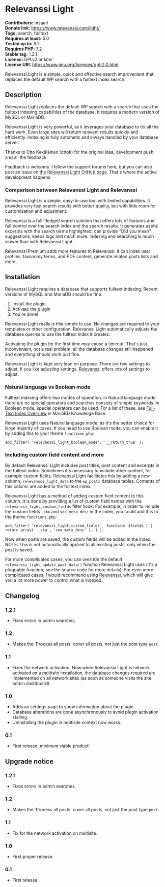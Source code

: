 # Relevanssi Light

**Contributors:** msaari \
**Donate link:** https://www.relevanssi.com/light/ \
**Tags:** search, fulltext \
**Requires at least:** 5.0 \
**Tested up to:** 6.1 \
**Requires PHP:** 7.2 \
**Stable tag:** 1.2.1 \
**License:** GPLv2 or later \
**License URI:** https://www.gnu.org/licenses/gpl-2.0.html

Relevanssi Light is a simple, quick and effective search improvement that replaces the default WP search with a fulltext index search.

## Description

Relevanssi Light replaces the default WP search with a search that uses the fulltext indexing capabilities of the database. It requires a modern version of MySQL or MariaDB.

Relevanssi Light is very powerful, as it leverages your database to do all the hard work. Even large sites will return relevant results quickly and efficiently. Indexing is fully automatic and always handled by your database server.

Thanks to Otto Kekäläinen (ottok) for the original idea, development push, and all the feedback.

Feedback is welcome. I follow the support forums here, but you can also post an issue on [the Relevanssi Light GitHub page](https://github.com/msaari/relevanssi-light). That's where the active development happens.

### Comparison between Relevanssi Light and Relevanssi

Relevanssi Light is a simple, easy-to-use tool with limited capabilities. It provides very fast search results with better quality, but with little room for customization and adjustment.

Relevanssi is a full-fledged search solution that offers lots of features and full control over the search index and the search results. It generates useful excerpts with the search terms highlighted, can provide "Did you mean" suggestions, keeps logs and much more. Indexing and searching is much slower than with Relevanssi Light.

Relevanssi Premium adds more features to Relevanssi: it can index user profiles, taxonomy terms, and PDF content, generate related posts lists and more.

## Installation

Relevanssi Light requires a database that supports fulltext indexing. Recent versions of MySQL and MariaDB should be fine.

1. Install the plugin
1. Activate the plugin
1. You're done!

Relevanssi Light really is this simple to use. No changes are required to your templates or other configuration. Relevanssi Light automatically adjusts the database queries to use the fulltext index it creates.

Activating the plugin for the first time may cause a timeout. That's just inconvenient, not a real problem: all the database changes still happened and everything should work just fine.

Relevanssi Light is kept very lean on purpose. There are few settings to adjust. If you like adjusting settings, [Relevanssi](https://wordpress.org/plugins/relevanssi/) offers lots of settings to adjust.

### Natural language vs Boolean mode

Fulltext indexing offers two modes of operation. In Natural language mode there are no special operators and searches consists of simple keywords. In Boolean mode, special operators can be used. For a list of these, see [Full-Text Index Overview](https://mariadb.com/kb/en/full-text-index-overview/) in MariaBD Knowledge Base.

Relevanssi Light uses Natural language mode, as it's the better choice for large majority of cases. If you need to use Boolean mode, you can enable it by adding this to your theme `functions.php`:

`add_filter( 'relevanssi_light_boolean_mode', '__return_true' );`

### Including custom field content and more

By default Relevanssi Light includes post titles, post content and excerpts in the fulltext index. Sometimes it's necessary to include other content, for example custom fields. Relevanssi Light facilitates this by adding a new column, `relevanssi_light_data` to the `wp_posts` database tables. Contents of this column are added to the fulltext index.

Relevanssi Light has a method of adding custom field content to this column. It is done by providing a list of custom field names with the `relevanssi_light_custom_fields` filter hook. For example, in order to include the custom fields `_sku` and `seo_meta_desc` in the index, you could add this to the theme `functions.php`:

`add_filter( 'relevanssi_light_custom_fields', function( $fields ) { return array( '_sku', 'seo_meta_desc' ); } );`

Now when posts are saved, the custom fields will be added in the index. NOTE: This is not automatically applied to all existing posts, only when the post is saved.

For more complicated cases, you can override the default `relevanssi_light_update_post_data()` function Relevanssi Light uses (it's a pluggable function; see the source code for more details). For even more complicated cases, I would recommend using [Relevanssi](https://wordpress.org/plugins/relevanssi/), which will give you a lot more power to control what is indexed.

## Changelog

### 1.2.1

* Fixes errors in admin searches.

### 1.2

* Makes the 'Process all posts' cover all posts, not just the post type `post`.

### 1.1

* Fixes the network activation. Now when Relevanssi Light is network activated on a multisite installation, the database changes required are implemented on all network sites (as soon as someone visits the site admin dashboard).

### 1.0

* Adds an settings page to show information about the plugin.
* Database alterations are done asynchronously to avoid plugin activation stalling.
* Uninstalling the plugin in multisite context now works.

### 0.1

* First release, minimum viable product!

## Upgrade notice

### 1.2.1

* Fixes errors in admin searches.

### 1.2

* Makes the 'Process all posts' cover all posts, not just the post type `post`.

### 1.1

* Fix for the network activation on multisite.

### 1.0

* First proper release.

### 0.1

* First release.

